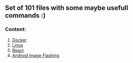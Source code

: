 ## Set of 101 files with some maybe usefull commands :)

### Content:
1. [Docker](docker_101.md)
2. [Linux](linux_101.md)
3. [React](react_101.md)
4. [Android Image Flashing](android_flashing.md)
